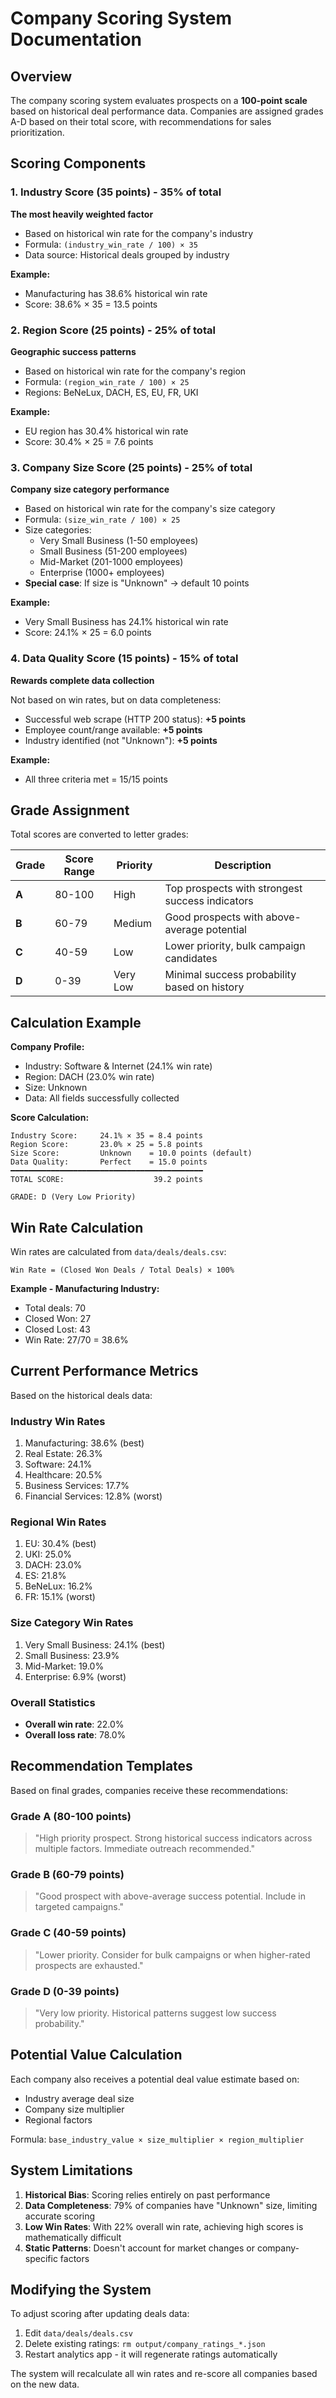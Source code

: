 # Company Scoring System Documentation

## Overview

The company scoring system evaluates prospects on a **100-point scale** based on historical deal performance data. Companies are assigned grades A-D based on their total score, with recommendations for sales prioritization.

## Scoring Components

### 1. Industry Score (35 points) - 35% of total
**The most heavily weighted factor**

- Based on historical win rate for the company's industry
- Formula: `(industry_win_rate / 100) × 35`
- Data source: Historical deals grouped by industry

**Example:**
- Manufacturing has 38.6% historical win rate
- Score: 38.6% × 35 = 13.5 points

### 2. Region Score (25 points) - 25% of total
**Geographic success patterns**

- Based on historical win rate for the company's region
- Formula: `(region_win_rate / 100) × 25`
- Regions: BeNeLux, DACH, ES, EU, FR, UKI

**Example:**
- EU region has 30.4% historical win rate
- Score: 30.4% × 25 = 7.6 points

### 3. Company Size Score (25 points) - 25% of total
**Company size category performance**

- Based on historical win rate for the company's size category
- Formula: `(size_win_rate / 100) × 25`
- Size categories:
  - Very Small Business (1-50 employees)
  - Small Business (51-200 employees)
  - Mid-Market (201-1000 employees)
  - Enterprise (1000+ employees)
- **Special case**: If size is "Unknown" → default 10 points

**Example:**
- Very Small Business has 24.1% historical win rate
- Score: 24.1% × 25 = 6.0 points

### 4. Data Quality Score (15 points) - 15% of total
**Rewards complete data collection**

Not based on win rates, but on data completeness:
- Successful web scrape (HTTP 200 status): **+5 points**
- Employee count/range available: **+5 points**
- Industry identified (not "Unknown"): **+5 points**

**Example:**
- All three criteria met = 15/15 points

## Grade Assignment

Total scores are converted to letter grades:

| Grade | Score Range | Priority | Description |
|-------|-------------|----------|-------------|
| **A** | 80-100 | High | Top prospects with strongest success indicators |
| **B** | 60-79 | Medium | Good prospects with above-average potential |
| **C** | 40-59 | Low | Lower priority, bulk campaign candidates |
| **D** | 0-39 | Very Low | Minimal success probability based on history |

## Calculation Example

**Company Profile:**
- Industry: Software & Internet (24.1% win rate)
- Region: DACH (23.0% win rate)
- Size: Unknown
- Data: All fields successfully collected

**Score Calculation:**
```
Industry Score:     24.1% × 35 = 8.4 points
Region Score:       23.0% × 25 = 5.8 points
Size Score:         Unknown    = 10.0 points (default)
Data Quality:       Perfect    = 15.0 points
━━━━━━━━━━━━━━━━━━━━━━━━━━━━━━━━━━━━━━━━━━━
TOTAL SCORE:                    39.2 points

GRADE: D (Very Low Priority)
```

## Win Rate Calculation

Win rates are calculated from `data/deals/deals.csv`:

```
Win Rate = (Closed Won Deals / Total Deals) × 100%
```

**Example - Manufacturing Industry:**
- Total deals: 70
- Closed Won: 27
- Closed Lost: 43
- Win Rate: 27/70 = 38.6%

## Current Performance Metrics

Based on the historical deals data:

### Industry Win Rates
1. Manufacturing: 38.6% (best)
2. Real Estate: 26.3%
3. Software: 24.1%
4. Healthcare: 20.5%
5. Business Services: 17.7%
6. Financial Services: 12.8% (worst)

### Regional Win Rates
1. EU: 30.4% (best)
2. UKI: 25.0%
3. DACH: 23.0%
4. ES: 21.8%
5. BeNeLux: 16.2%
6. FR: 15.1% (worst)

### Size Category Win Rates
1. Very Small Business: 24.1% (best)
2. Small Business: 23.9%
3. Mid-Market: 19.0%
4. Enterprise: 6.9% (worst)

### Overall Statistics
- **Overall win rate**: 22.0%
- **Overall loss rate**: 78.0%

## Recommendation Templates

Based on final grades, companies receive these recommendations:

### Grade A (80-100 points)
> "High priority prospect. Strong historical success indicators across multiple factors. Immediate outreach recommended."

### Grade B (60-79 points)
> "Good prospect with above-average success potential. Include in targeted campaigns."

### Grade C (40-59 points)
> "Lower priority. Consider for bulk campaigns or when higher-rated prospects are exhausted."

### Grade D (0-39 points)
> "Very low priority. Historical patterns suggest low success probability."

## Potential Value Calculation

Each company also receives a potential deal value estimate based on:
- Industry average deal size
- Company size multiplier
- Regional factors

Formula: `base_industry_value × size_multiplier × region_multiplier`

## System Limitations

1. **Historical Bias**: Scoring relies entirely on past performance
2. **Data Completeness**: 79% of companies have "Unknown" size, limiting accurate scoring
3. **Low Win Rates**: With 22% overall win rate, achieving high scores is mathematically difficult
4. **Static Patterns**: Doesn't account for market changes or company-specific factors

## Modifying the System

To adjust scoring after updating deals data:

1. Edit `data/deals/deals.csv`
2. Delete existing ratings: `rm output/company_ratings_*.json`
3. Restart analytics app - it will regenerate ratings automatically

The system will recalculate all win rates and re-score all companies based on the new data.
